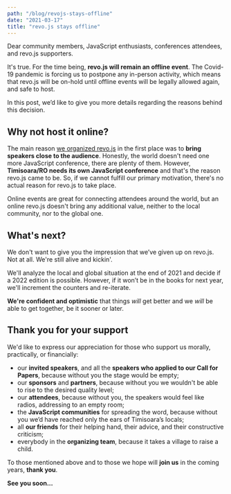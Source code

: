 ```yaml
---
path: "/blog/revojs-stays-offline"
date: "2021-03-17"
title: "revo.js stays offline"
---
```


Dear community members, JavaScript enthusiasts, conferences attendees, and revo.js supporters.

It's true. For the time being, **revo.js will remain an offline event**. The Covid-19 pandemic is forcing us to postpone any in-person activity, which means that revo.js will be on-hold until offline events will be legally allowed again, and safe to host.

In this post, we’d like to give you more details regarding the reasons behind this decision.

## Why not host it online?

The main reason [we organized revo.js](/about/#why-are-we-organizing-this-conference) in the first place was to **bring speakers close to the audience**. Honestly, the world doesn't need one more JavaScript conference, there are plenty of them. However, **Timisoara/RO needs its own JavaScript conference** and that's the reason revo.js came to be. So, if we cannot fulfill our primary motivation, there's no actual reason for revo.js to take place.

Online events are great for connecting attendees around the world, but an online revo.js doesn't bring any additional value, neither to the local community, nor to the global one.

## What's next?

We don't want to give you the impression that we’ve given up on revo.js. Not at all. We're still alive and kickin'.

We'll analyze the local and global situation at the end of 2021 and decide if a 2022 edition is possible. However, if it won’t be in the books for next year, we'll increment the counters and re-iterate.

**We're confident and optimistic** that things _will_ get better and we _will_ be able to get together, be it sooner or later.

## Thank you for your support

We'd like to express our appreciation for those who support us morally, practically, or financially:

- our **invited speakers**, and all the **speakers who applied to our Call for Papers**, because without you the stage would be empty;
- our **sponsors** and **partners**, because without you we wouldn't be able to rise to the desired quality level;
- our **attendees**, because without you, the speakers would feel like radios, addressing to an empty room;
- the **JavaScript communities** for spreading the word, because without you we’d have reached only the ears of Timisoara’s locals;
- all **our friends** for their helping hand, their advice, and their constructive criticism;
- everybody in the **organizing team**, because it takes a village to raise a child.

To those mentioned above and to those we hope will <strong>join us</strong> in the coming years, <strong>thank you</strong>.

<strong class="accent">See you soon...</strong>
